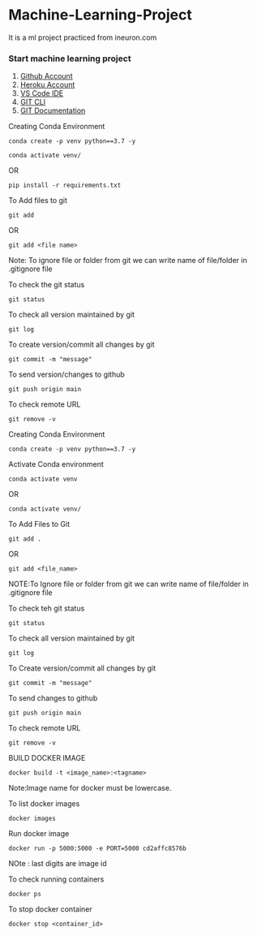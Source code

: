 # Machine-Learning-Project
 It is a ml project practiced from ineuron.com
 
 ### Start machine learning project 
 
 1. [Github Account](https://github.com/)
 2. [Heroku Account](https://www.heroku.com/)
 3. [VS Code IDE](https://code.visualstudio.com/Download)
 4. [GIT CLI](https://git-scm.com/downloads)
 5. [GIT Documentation](https://git-scm.com/doc)


 Creating Conda Environment
 ```
 conda create -p venv python==3.7 -y
```
```
conda activate venv/
```
OR
```
pip install -r requirements.txt
```

To Add files to git 
```
git add
```

OR
```
git add <file name>
```

Note: To ignore file or folder  from git we can write name of file/folder in .gitignore file

To check the git status
```
git status
```

To check all version maintained by git
```
git log
```

To create version/commit all changes by git
```
git commit -m "message"
```


To send version/changes to github
```
git push origin main
```
To check remote URL
```
git remove -v
```

Creating Conda Environment
```
conda create -p venv python==3.7 -y
```
Activate Conda environment
```
conda activate venv
```
 OR
 ```
 conda activate venv/
 ```
 
To Add Files to Git
```
git add .
```
OR
```
git add <file_name>
```

NOTE:To Ignore file or folder from git we can write name of file/folder in .gitignore file

To check teh git status
```
git status
```

To check all version maintained by git
```
git log
```

To Create version/commit all changes by git
```
git commit -m "message"
```

To send changes to github
```
git push origin main
```

To check remote URL
```
git remove -v
```




BUILD DOCKER IMAGE
```
docker build -t <image_name>:<tagname>
```
Note:Image name for docker must be lowercase.

To list docker images
```
docker images
```
Run docker image
```
docker run -p 5000:5000 -e PORT=5000 cd2affc8576b 
```
NOte : last digits are image id

To check running containers
```
docker ps
```

To stop docker container
```
docker stop <container_id>
```





